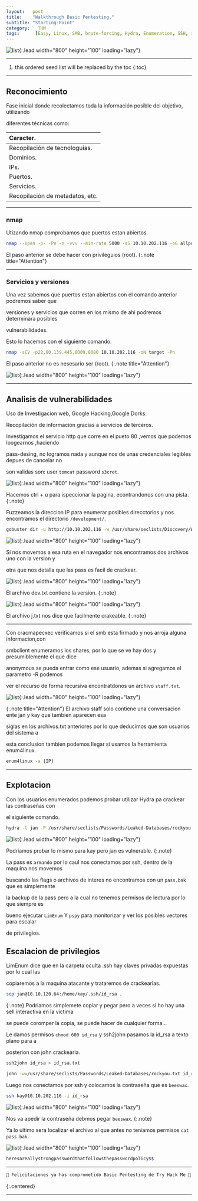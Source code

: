 ```yaml
---
layout:   post
title:    "Walkthrough Basic Pentesting."
subtitle: "Starting-Point"
category:   THM
tags:      [Easy, Linux, SMB, brute-forcing, Hydra, Enumeration, SSH, id_rsa, Default-Credentials, Walkthrough, Starting-Point]
---
```

![list](/assets/img/basic_pentesting/moMbBki.png){:.lead width="800" height="100" loading="lazy"}

***
<!--more-->

1. this ordered seed list will be replaced by the toc
{:toc}

***

## Reconocimiento

Fase inicial donde recolectamos toda la información posible del objetivo, utilizando 

diferentes técnicas como:

| Caracter.                                   |
|:--------------------------------------------|
|Recopilación de tecnologuias.                |
|Dominios.                                    |
|IPs.                                         |
|Puertos.                                     |
|Servicios.                                   |
|Recopilación de metadatos, etc.              |


***
### nmap

Utizando nmap comprobamos que puertos estan abiertos.


```bash
nmap --open -p- -Pn -n -vvv --min-rate 5000 -sS 10.10.202.116 -oG allports
```
El paso anterior se debe hacer con privileguios (root).
{:.note title="Attention"}

***
### Servicios y versiones

Una vez sabemos que puertos estan abiertos con el comando anterior podremos saber que 

versiones y servicios que corren en los mismo de ahi podremos determinara posibles 

vulnerabilidades.

Esto lo hacemos con el siguiente comando.


```bash
nmap -sCV -p22,80,139,445,8009,8080 10.10.202.116 -oN target -Pn
```
El paso anterior no es nesesario ser (root).
{:.note title="Attention"}

![list](/assets/img/basic_pentesting/Kali-2022-09-18-17-48-43.png){:.lead width="800" height="100" loading="lazy"}

***
## Analisis de vulnerabilidades

Uso de Investigacion web, Google Hacking,Google Dorks.

Recopilación de información gracias a servicios de terceros.

Investigamos el servicio http que corre en el pueto 80 ,vemos que podemos loogearnos ,haciendo 

pass-desing, no logramos nada y aunque nos de unas credenciales legibles depues de cancelar no 

son validas son: user `tomcat` password `s3cret`.

![list](/assets/img/basic_pentesting/Kali-2022-09-18-17-50-58.png){:.lead width="800" height="100" loading="lazy"}

Hacemos ctrl + u para ispeccionar la pagina, econtrandonos con una pista.
{:.note}

Fuzzeamos la direccion IP para enumerar posibles direcctorios y nos encontramos el directorio `/development/`.

```bash
gobuster dir -u http://10.10.202.116 -w /usr/share/seclists/Discovery/Web-Content/raft-medium-directories.txt -t 100
```
![list](/assets/img/basic_pentesting/Kali-2022-09-18-17-52-25.png){:.lead width="800" height="100" loading="lazy"}

Si nos movemos a esa ruta en el navegador nos encontramos dos archivos uno con la version y 

otra que nos detalla que las pass es facil de crackear.

![list](/assets/img/basic_pentesting/Kali-2022-09-18-17-56-00.png){:.lead width="800" height="100" loading="lazy"}

El archivo dev.txt contiene la version.
{:.note}

![list](/assets/img/basic_pentesting/Kali-2022-09-18-17-56-05.png){:.lead width="800" height="100" loading="lazy"}

El archivo j.txt nos dice que facilmente crakeable.
{:.note}

***
Con cracmapecxec verificamos si el smb esta firmado y nos arroja alguna informacion,con 

smbclient enumeramos los shares, por lo que se ve hay dos y presumiblemente el que dice 

anonymous se pueda entrar como ese usuario, ademas si agregamos el parametro -R podemos 

ver el recurso de forma recursiva encontratdonos un archivo `staff.txt`.

![list](/assets/img/basic_pentesting/Kali-2022-09-18-18-04-12.png){:.lead width="800" height="100" loading="lazy"}

{:.note title="Attention"}
El archivo staff solo contiene una conversacion ente jan y kay que tambien aparecen esa 

siglas en los archivos.txt anteriores por lo que deducimos que son usuarios del sistema a 

esta conclusion tambien podemos llegar si usamos la herramienta enum4linux.

```bash
enum4linux -a {IP}
```

***
## Explotacion

Con los usuarios enumerados podemos probar utilizar Hydra pa crackear las contraseñas con 

el siguiente comando.

```bash
hydra -l jan -P /usr/share/seclists/Passwords/Leaked-Databases/rockyou.txt ssh://10.10.202.116
```

![list](/assets/img/basic_pentesting/Kali-2022-09-18-20-30-56.png){:.lead width="800" height="100" loading="lazy"}

Podriamos probar lo mismo para kay pero jan es vulnerable.
{:.note}

La pass es `armando` por lo caul nos conectamos por ssh, dentro de la maquina nos movemos

buscando las flags o archivos de interes no encontramos con un `pass.bak` que es simplemente

la backup de la pass pero a la cual no tenemos permisos de lectura por lo que siempre es 

bueno ejecutar `LimEnum` Y `pspy` para monitorizar y ver los posibles vectores para escalar 

de privilegios.

## Escalacion de privilegios 

LimEnum dice que en la carpeta oculta .ssh hay claves privadas expuestas por lo cual las 

copiaremos a la maquina atacante y trataremos de crackearlas.

```bash
scp jan@10.10.120.64:/home/kay/.ssh/id_rsa .
```

{:.note}
Podriamos simplemete copiar y pegar pero a veces si ho hay una sell interactiva en la victima 

se puede coromper la copia, se puede hacer de cualquier forma...


Le damos permisos `chmod 600 id_rsa` y ssh2john pasamos la id_rsa a texto plano para a 

posterion con john crackearla.

```bash
ssh2john id_rsa > id_rsa.txt
```

```bash
john -w=/usr/share/seclists/Passwords/Leaked-Databases/rockyou.txt id_rsa.txt
```
Luego nos conectamos por ssh y colocamos la contraseña que es `beeswax`.

```bash
ssh kay@10.10.202.116 -i id_rsa
```
![list](/assets/img/basic_pentesting/Kali-2022-09-18-21-12-41.png){:.lead width="800" height="100" loading="lazy"}


Nos va apedir la contraseña debmos pegar `beeswax`.
{:.note}

Ya lo ultimo sera localizar el archivo al que antes no teniamos permisos `cat pass.bak`.

![list](/assets/img/basic_pentesting/Kali-2022-09-18-21-17-45.png){:.lead width="800" height="100" loading="lazy"}


```bash
heresareallystrongpasswordthatfollowsthepasswordpolicy$$
```
***
```bash
🎉 Felicitaciones ya has comprometido Basic Pentesting de Try Hack Me 🎉
```
{:.centered}
***
